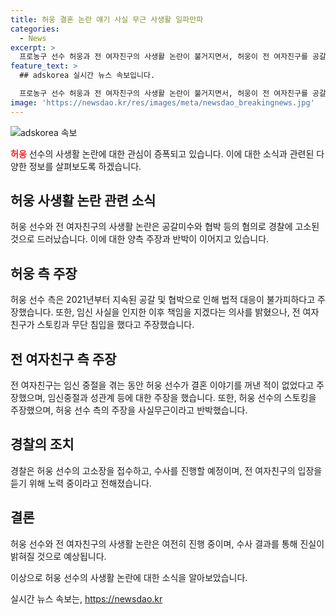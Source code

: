 ```yaml
---
title: 허웅 결혼 논란 얘기 사실 무근 사생활 일파만파
categories:
  - News
excerpt: >
  프로농구 선수 허웅과 전 여자친구의 사생활 논란이 불거지면서, 허웅이 전 여자친구를 공갈미수와 협박 혐의로 경찰에 고발한 상황이다. 허웅 측은 전 여자친구가 임신과 중절수술 이후 3억 원을 요구하며 협박했다고 주장하고, 전 여자친구는 임신중절을 허웅의 강요로 주장하며 반박하고 있다. 양측은 상대방의 주장을 강하게 부인하고, 경찰은 수사를 진행 중이다.
feature_text: >
  ## adskorea 실시간 뉴스 속보입니다.

  프로농구 선수 허웅과 전 여자친구의 사생활 논란이 불거지면서, 허웅이 전 여자친구를 공갈미수와 협박 혐의로 경찰에 고발한 상황이다. 허웅 측은 전 여자친구가 임신과 중절수술 이후 3억 원을 요구하며 협박했다고 주장하고, 전 여자친구는 임신중절을 허웅의 강요로 주장하며 반박하고 있다. 양측은 상대방의 주장을 강하게 부인하고, 경찰은 수사를 진행 중이다.
image: 'https://newsdao.kr/res/images/meta/newsdao_breakingnews.jpg'
---
```


<p><img src="https://newsdao.kr/res/images/meta/newsdao_breakingnews.jpg" alt="adskorea 속보" /></p>

<p><b><span style="color: #ee2323;">허웅</span></b> 선수의 사생활 논란에 대한 관심이 증폭되고 있습니다. 이에 대한 소식과 관련된 다양한 정보를 살펴보도록 하겠습니다. </p>

<h2 data-ke-size="size26">허웅 사생활 논란 관련 소식</h2>

<p data-ke-size="size16">허웅 선수와 전 여자친구의 사생활 논란은 공갈미수와 협박 등의 혐의로 경찰에 고소된 것으로 드러났습니다. 이에 대한 양측 주장과 반박이 이어지고 있습니다.</p>

<h2 data-ke-size="size26">허웅 측 주장</h2>

<p data-ke-size="size16">허웅 선수 측은 2021년부터 지속된 공갈 및 협박으로 인해 법적 대응이 불가피하다고 주장했습니다. 또한, 임신 사실을 인지한 이후 책임을 지겠다는 의사를 밝혔으나, 전 여자친구가 스토킹과 무단 침입을 했다고 주장했습니다.</p>

<h2 data-ke-size="size26">전 여자친구 측 주장</h2>

<p data-ke-size="size16">전 여자친구는 임신 중절을 겪는 동안 허웅 선수가 결혼 이야기를 꺼낸 적이 없었다고 주장했으며, 임신중절과 성관계 등에 대한 주장을 했습니다. 또한, 허웅 선수의 스토킹을 주장했으며, 허웅 선수 측의 주장을 사실무근이라고 반박했습니다.</p>

<h2 data-ke-size="size26">경찰의 조치</h2>

<p data-ke-size="size16">경찰은 허웅 선수의 고소장을 접수하고, 수사를 진행할 예정이며, 전 여자친구의 입장을 듣기 위해 노력 중이라고 전해졌습니다.</p>

<h2 data-ke-size="size26">결론</h2>

<p data-ke-size="size16">허웅 선수와 전 여자친구의 사생활 논란은 여전히 진행 중이며, 수사 결과를 통해 진실이 밝혀질 것으로 예상됩니다.</p>

<p>이상으로 허웅 선수의 사생활 논란에 대한 소식을 알아보았습니다.</p>
실시간 뉴스 속보는, <a href="https://newsdao.kr" rel="dofollow">https://newsdao.kr</a>


